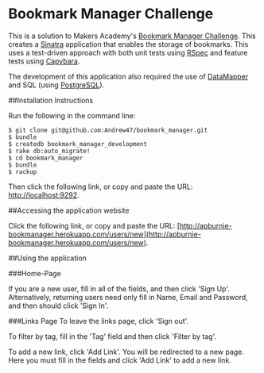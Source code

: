 # Bookmark Manager Challenge

This is a solution to Makers Academy's [Bookmark Manager Challenge](https://github.com/makersacademy/course/blob/master/bookmark_manager/00_challenge_map.md). This creates a [Sinatra](http://www.sinatrarb.com) application that enables the storage of bookmarks. This uses a test-driven approach with both unit tests using [RSpec](http://rspec.info) and feature tests using [Capybara](https://github.com/jnicklas/capybara).

The development of this application also required the use of [DataMapper](http://datamapper.org) and SQL (using [PostgreSQL](http://postgresapp.com)).

##Installation Instructions

Run the following in the command line:

```
$ git clone git@github.com:Andrew47/bookmark_manager.git
$ bundle
$ createdb bookmark_manager_development
$ rake db:auto_migrate!
$ cd bookmark_manager
$ bundle
$ rackup
```

Then click the following link, or copy and paste the URL: [http://localhost:9292](http://localhost:9292).

##Accessing the application website

Click the following link, or copy and paste the URL: [http://apburnie-bookmanager.herokuapp.com/users/new](http://apburnie-bookmanager.herokuapp.com/users/new).

##Using the application

###Home-Page

If you are a new user, fill in all of the fields, and then click 'Sign Up'.
Alternatively, returning users need only fill in Name, Email and Password, and then should
click 'Sign In'.

###Links Page
To leave the links page, click 'Sign out'.

To filter by tag, fill in the 'Tag' field and then click 'Filter by tag'.

To add a new link, click 'Add Link'. You will be redirected to a new page. Here you must fill in
the fields and click 'Add Link' to add a new link.

